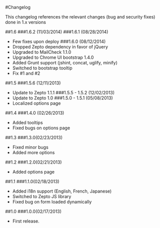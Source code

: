 #Changelog

This changelog references the relevant changes (bug and security fixes) done in 1.x versions

##1.6
###1.6.2 (11/03/2014)
###1.6.1 (08/28/2014)
- Few fixes upon deploy
###1.6.0 (08/12/2014)
- Dropped Zepto dependency in favor of jQuery
- Upgraded to MailCheck 1.1.0
- Upgraded to Chrome UI bootstrap 1.4.0
- Added Grunt support (jshint, concat, uglify, minify)
- Switched to bootstrap tooltip
- Fix #1 and #2

##1.5
###1.5.6 (12/11/2013)
- Update to Zepto 1.1.1
###1.5.5 - 1.5.2 (12/02/2013)
- Update to Zepto 1.0
###1.5.0 - 1.5.1 (05/08/2013)
- Localized options page

##1.4
###1.4.0 (02/26/2013)
- Added tooltips
- Fixed bugs on options page

##1.3
###1.3.0(02/23/2013)
- Fixed minor bugs
- Added more options

##1.2
###1.2.0(02/21/2013)
- Added options page

##1.1
###1.1.0(02/18/2013)
- Added i18n support (English, French, Japanese)
- Switched to Zepto JS library
- Fixed bug on form loaded dynamically

##1.0
###1.0.0(02/17/2013)
- First release.
